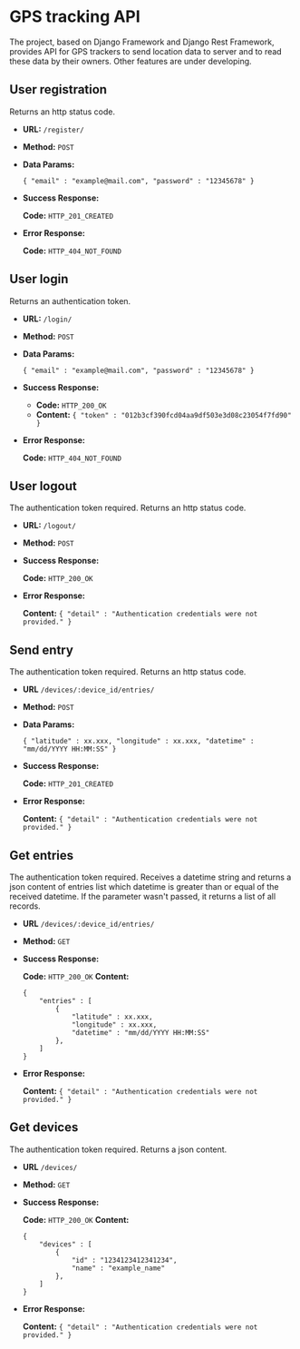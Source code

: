 # GPS tracking API

The project, based on Django Framework and Django Rest Framework, provides API for GPS trackers to send location data to server and to read these data by their owners. Other features are under developing.

**User registration**
----
  Returns an http status code.

* **URL:** `/register/`

* **Method:** `POST`
  
* **Data Params:**

  `{ "email" : "example@mail.com", "password" : "12345678" }`

* **Success Response:**

  **Code:** `HTTP_201_CREATED`
 
* **Error Response:**

  **Code:** `HTTP_404_NOT_FOUND`

**User login**
----
  Returns an authentication token.

* **URL:** `/login/`

* **Method:** `POST`
  
* **Data Params:**

  `{ "email" : "example@mail.com", "password" : "12345678" }`

* **Success Response:**

  * **Code:** `HTTP_200_OK`<br />
  * **Content:** `{ "token" : "012b3cf390fcd04aa9df503e3d08c23054f7fd90" }`
 
* **Error Response:**

  **Code:** `HTTP_404_NOT_FOUND`

**User logout**
----
  The authentication token required. Returns an http status code.

* **URL:** `/logout/`

* **Method:** `POST`
  
* **Success Response:**

  **Code:** `HTTP_200_OK`
 
* **Error Response:**

  **Content:** `{ "detail" : "Authentication credentials were not provided." }`

**Send entry**
----
  The authentication token required. Returns an http status code.

* **URL** `/devices/:device_id/entries/`

* **Method:** `POST`
  
* **Data Params:**

  `{ "latitude" : xx.xxx, "longitude" : xx.xxx, "datetime" : "mm/dd/YYYY HH:MM:SS" }`

* **Success Response:**

  **Code:** `HTTP_201_CREATED`
 
* **Error Response:**

  **Content:** `{ "detail" : "Authentication credentials were not provided." }`
  
**Get entries**
----
  The authentication token required. Receives a datetime string and returns a json content of entries list which datetime is greater than or equal of the received datetime. If the parameter wasn't passed, it returns a list of all records.

* **URL** `/devices/:device_id/entries/`

* **Method:** `GET`

* **Success Response:**

  **Code:** `HTTP_200_OK`
  **Content:** 
  
  ```
  { 
      "entries" : [ 
          { 
              "latitude" : xx.xxx, 
              "longitude" : xx.xxx, 
              "datetime" : "mm/dd/YYYY HH:MM:SS" 
          }, 
      ]
  }
  ```
 
* **Error Response:**

  **Content:** `{ "detail" : "Authentication credentials were not provided." }`
  
**Get devices**
----
  The authentication token required. Returns a json content.

* **URL** `/devices/`

* **Method:** `GET`

* **Success Response:**

  **Code:** `HTTP_200_OK`
  **Content:** 
  
  ```
  { 
      "devices" : [ 
          { 
              "id" : "1234123412341234", 
              "name" : "example_name"
          }, 
      ]
  }
  ```
 
* **Error Response:**

  **Content:** `{ "detail" : "Authentication credentials were not provided." }`
